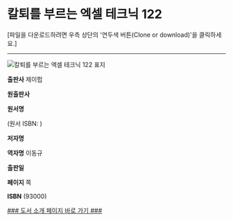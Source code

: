   

# 칼퇴를 부르는 엑셀 테크닉 122
[파일을 다운로드하려면 우측 상단의 '연두색 버튼(Clone or download)'을 클릭하세요.]
- - -

![칼퇴를 부르는 엑셀 테크닉 122 표지]()



**출판사** 제이펍  

**원출판사**   

**원서명**   

(원서 ISBN: )  

**저자명**   

**역자명** 이동규  

**출판일**   

**페이지** 쪽  

**ISBN**  (93000)  





[### 도서 소개 페이지 바로 가기 ###]()
